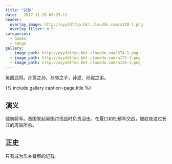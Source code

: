 ```yaml
---
title: "孙歆"
date:   2017-11-28 08:25:11
header:
  overlay_image: http://oyy3dtfqo.bkt.clouddn.com/s320-1.png
  overlay_filter: 0.5
categories:
  - Games
  - Sango
gallery:
  - image_path: http://oyy3dtfqo.bkt.clouddn.com/374-1.png
  - image_path: http://oyy3dtfqo.bkt.clouddn.com/a172-1.png
  - image_path: http://oyy3dtfqo.bkt.clouddn.com/a126-1.png
---
```


吴国武将。孙贲之孙，孙邻之子，孙述、孙震之弟。

{% include gallery caption=page.title %}

## 演义

骠骑将军。晋国发起吴国讨伐战时负责迎击。在夏口和杜预军交战，被趁夜渡过长江的周旨所杀。

## 正史

只有成为乐乡督察的记载。